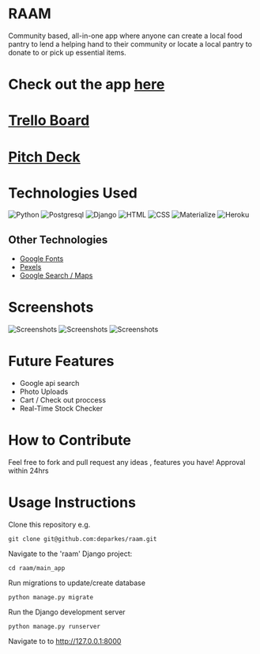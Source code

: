 # RAAM
Community based, all-in-one app where anyone can create a local food pantry to lend a helping hand to their community or locate a local pantry to donate to or pick up essential items. 

# Check out the app **[here](https://radiant-chamber-29667.herokuapp.com/)**
# **[Trello Board](https://trello.com/b/1MJnshUf/foodpantryapp)**
# **[Pitch Deck](https://docs.google.com/presentation/d/1v1HXNX8Qs9L8S-74majJ7ASA_hG-EewnLxAl2vFnsr8/edit?usp=sharing)**
# Technologies Used
![Python](https://img.shields.io/badge/Python-3776AB?style=for-the-badge&logo=python&logoColor=white)
![Postgresql](https://img.shields.io/badge/PostgreSQL-316192?style=for-the-badge&logo=postgresql&logoColor=white)
![Django](https://img.shields.io/badge/Django-092E20?style=for-the-badge&logo=django&logoColor=white)
![HTML](https://img.shields.io/badge/HTML-239120?style=for-the-badge&logo=html5&logoColor=white)
![CSS](https://img.shields.io/badge/CSS-239120?&style=for-the-badge&logo=css3&logoColor=white)
![Materialize](https://img.shields.io/badge/-materialize--css-ff69b4?style=for-the-badge&logo=materialize--css&logoColor=white)
![Heroku](https://img.shields.io/badge/Heroku-430098?style=for-the-badge&logo=heroku&logoColor=white)
## Other Technologies
- [Google Fonts](https://fonts.google.com/)
- [Pexels](https://www.pexels.com/)
- [Google Search / Maps](https://developers.google.com/maps/documentation/embed/get-started)
# Screenshots
![ Screenshots](https://i.imgur.com/1hyO1Mw.png)
![ Screenshots](https://i.imgur.com/QcWoI8s.png)
![ Screenshots](https://i.imgur.com/HMe4dzs.png)

# Future Features 
- Google api search 
- Photo Uploads
- Cart / Check out proccess 
- Real-Time Stock Checker

# How to Contribute 
Feel free to fork and pull request any ideas , features you have! Approval within 24hrs
# Usage Instructions
Clone this repository e.g.
```
git clone git@github.com:deparkes/raam.git
```

Navigate to the 'raam' Django project:

```
cd raam/main_app
```

Run migrations to update/create database
```
python manage.py migrate
```

Run the Django development server
```
python manage.py runserver
```

Navigate to to http://127.0.0.1:8000
